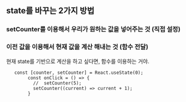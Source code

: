 ## state를 바꾸는 2가지 방법

### setCounter를 이용해서 우리가 원하는 값을 넣어주는 것 (직접 설정)

### 이전 값을 이용해서 현재 값을 계산 해내는 것 (함수 전달)
현재 state를 기반으로 계산을 하고 싶다면, 함수를 이용하는 거야.

```
   const [counter, setCounter] = React.useState(0);
        const onClick = () => {
          //  setCounter(5);
          setCounter((current) => current + 1);
        }
```

